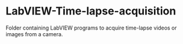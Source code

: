 # LabVIEW-Time-lapse-acquisition
Folder containing LabVIEW programs to acquire time-lapse videos or images from a camera.
